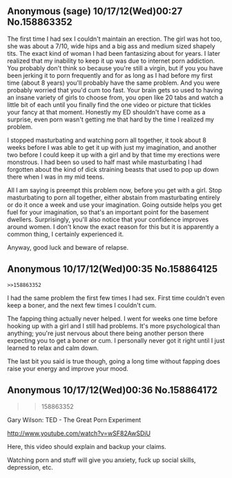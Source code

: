 ## Anonymous (sage) 10/17/12(Wed)00:27 No.158863352

The first time I had sex I couldn't maintain an erection. The girl was hot too, she was about a 7/10, wide hips and a big ass and medium sized shapely tits. The exact kind of woman I had been fantasizing about for years. I later realized that my inability to keep it up was due to internet porn addiction. You probably don't think so because you're still a virgin, but if you you have been jerking it to porn frequently and for as long as I had before my first time (about 8 years) you'll probably have the same problem. And you were probably worried that you'd cum too fast. Your brain gets so used to having an insane variety of girls to choose from, you open like 20 tabs and watch a little bit of each until you finally find the one video or picture that tickles your fancy at that moment. Honestly my ED shouldn't have come as a surprise, even porn wasn't getting me that hard by the time I realized my problem.

I stopped masturbating and watching porn all together, it took about 8 weeks before I was able to get it up with just my imagination, and another two before I could keep it up with a girl and by that time my erections were monstrous. I had been so used to half mast while masturbating I had forgotten about the kind of dick straining beasts that used to pop up down there when I was in my mid teens.

All I am saying is preempt this problem now, before you get with a girl. Stop masturbating to porn all together, either abstain from masturbating entirely or do it once a week and use your imagination. Going outside helps you get fuel for your imagination, so that's an important point for the basement dwellers. Surprisingly, you'll also notice that your confidence improves around women. I don't know the exact reason for this but it is apparently a common thing, I certainly experienced it.

Anyway, good luck and beware of relapse.

## Anonymous 10/17/12(Wed)00:35 No.158864125

`>>158863352`

I had the same problem the first few times I had sex. First time couldn't even keep a boner, and the next few times I couldn't cum.

The fapping thing actually never helped. I went for weeks one time before hooking up with a girl and I still had problems. It's more psychological than anything; you're just nervous about there being another person there expecting you to get a boner or cum. I personally never got it right until I just learned to relax and calm down.

The last bit you said is true though, going a long time without fapping does raise your energy and improve your mood.

## Anonymous 10/17/12(Wed)00:36 No.158864172

>>158863352

Gary Wilson: TED - The Great Porn Experiment

http://www.youtube.com/watch?v=wSF82AwSDiU

Here, this video should explain and backup your claims.

Watching porn and stuff will give you anxiety, fuck up social skills, depression, etc.